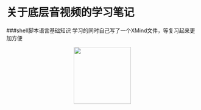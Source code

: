 # 关于底层音视频的学习笔记
###shell脚本语言基础知识
学习的同时自己写了一个XMind文件，等复习起来更加方便

<div align=center><img width="150" height="150" src="https://github.com/HeTingwei/ReadmeLearn/blob/master/avatar1.jpg"/></div>
